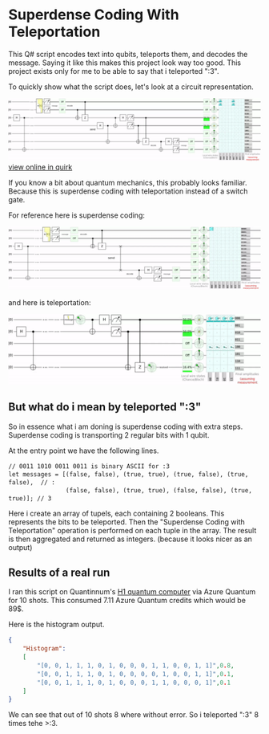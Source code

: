 # Superdense Coding With Teleportation
This Q# script encodes text into qubits, teleports them, and decodes the message. Saying it like this makes this project look way too good. 
This project exists only for me to be able to say that i teleported ":3".

To quickly show what the script does, let's look at a circuit representation.

![circuit of superdense coding with teleportation](readme-resources/SuperdenseCodingWithTeleportation.gif)\
[view online in quirk](https://algassert.com/quirk#circuit={"cols":[[1,1,"H"],[1,1,"•",1,1,1,"X"],["…","…","…","…","…","…","…"],["Counting2"],["Measure","Measure"],["~msg"],["Chance","Chance"],["~enc"],[1,"•","X"],["•",1,"Z"],[1,1,1,"~send"],[1,1,1,"H"],[1,1,1,"•",1,"X"],[1,1,"•","X"],[1,1,"H"],[1,1,"Measure","Measure"],[1,1,1,"•",1,"X"],[1,1,"•",1,1,"Z"],[1,1,1,1,1,"~dec"],[1,1,1,1,1,"•","X"],[1,1,1,1,1,"H"],[1,1,1,1,1,"Measure","Measure"],[1,1,1,1,1,"~msg"],[1,1,1,1,1,"Chance","Chance"]],"gates":[{"id":"~msg","name":"message","matrix":"{{1,0,0,0},{0,1,0,0},{0,0,1,0},{0,0,0,1}}"},{"id":"~enc","name":"encode","matrix":"{{1,0,0,0},{0,1,0,0},{0,0,1,0},{0,0,0,1}}"},{"id":"~send","name":"send","matrix":"{{1,0,0,0},{0,1,0,0},{0,0,1,0},{0,0,0,1}}"},{"id":"~dec","name":"decode","matrix":"{{1,0,0,0},{0,1,0,0},{0,0,1,0},{0,0,0,1}}"}]})

If you know a bit about quantum mechanics, this probably looks familiar.
Because this is superdense coding with teleportation instead of a switch gate.

For reference here is superdense coding:

![circuit of superdense coding](readme-resources/SuperdenseCoding.gif)

and here is teleportation:

![circuit of teleportation](readme-resources/Teleportation.gif)

## But what do i mean by teleported ":3"
So in essence what i am doning is superdense coding with extra steps. Superdense coding is transporting 2 regular bits with 1 qubit. 

At the entry point we have the following lines. 
```qsharp
// 0011 1010 0011 0011 is binary ASCII for :3
let messages = [(false, false), (true, true), (true, false), (true, false),  // :
                (false, false), (true, true), (false, false), (true, true)]; // 3
```
Here i create an array of tupels, each containing 2 booleans. This represents the bits to be teleported. Then the "Superdense Coding with Teleportation" operation is performed on each tuple in the array. The result is then aggregated and returned as integers. (because it looks nicer as an output)

## Results of a real run
I ran this script on Quantinnum's [H1 quantum computer](https://www.quantinuum.com/hardware/h1) via Azure Quantum for 10 shots. This consumed 7.11 Azure Quantum credits which would be 89$.

Here is the histogram output.
```json
{
    "Histogram":
    [
        "[0, 0, 1, 1, 1, 0, 1, 0, 0, 0, 1, 1, 0, 0, 1, 1]",0.8,
        "[0, 0, 1, 1, 1, 0, 1, 0, 0, 0, 0, 1, 0, 0, 1, 1]",0.1,
        "[0, 0, 1, 1, 1, 0, 1, 0, 0, 0, 1, 1, 0, 0, 0, 1]",0.1
    ]
}
```
We can see that out of 10 shots 8 where without error. So i teleported ":3" 8 times tehe >:3. 